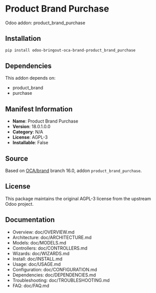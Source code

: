 # Product Brand Purchase

Odoo addon: product_brand_purchase

## Installation

```bash
pip install odoo-bringout-oca-brand-product_brand_purchase
```

## Dependencies

This addon depends on:
- product_brand
- purchase

## Manifest Information

- **Name**: Product Brand Purchase
- **Version**: 18.0.1.0.0
- **Category**: N/A
- **License**: AGPL-3
- **Installable**: False

## Source

Based on [OCA/brand](https://github.com/OCA/brand) branch 16.0, addon `product_brand_purchase`.

## License

This package maintains the original AGPL-3 license from the upstream Odoo project.

## Documentation

- Overview: doc/OVERVIEW.md
- Architecture: doc/ARCHITECTURE.md
- Models: doc/MODELS.md
- Controllers: doc/CONTROLLERS.md
- Wizards: doc/WIZARDS.md
- Install: doc/INSTALL.md
- Usage: doc/USAGE.md
- Configuration: doc/CONFIGURATION.md
- Dependencies: doc/DEPENDENCIES.md
- Troubleshooting: doc/TROUBLESHOOTING.md
- FAQ: doc/FAQ.md

